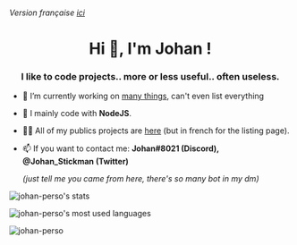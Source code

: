 ###### Version française [ici](https://github.com/johan-perso/johan-perso/blob/main/README.md)

<h1 align="center">Hi 👋, I'm Johan !</h1>
<h3 align="center">I like to code projects.. more or less useful.. often useless.</h3>

- 🔭 I’m currently working on [many things](https://johanstick.me/project), can't even list everything

- 🌱 I mainly code with **NodeJS**.

- 👨‍💻 All of my publics projects are [here](https://johanstick.me/project) (but in french for the listing page).

- 📫 If you want to contact me: **Johan#8021 (Discord), @Johan_Stickman (Twitter)**

    *(just tell me you came from here, there's so many bot in my dm)*

<p><img src="https://github-readme-stats.vercel.app/api?username=johan-perso&show_icons=true&locale=en" alt="johan-perso's stats"/></p>

<p><img src="https://github-readme-stats.vercel.app/api/top-langs?username=johan-perso&show_icons=true&locale=en&layout=compact" alt="johan-perso's most used languages"/></p>

<p><img align="center" src="https://github-readme-streak-stats.herokuapp.com/?user=johan-perso&" alt="johan-perso" /></p>
<!-- Made with https://rahuldkjain.github.io/gh-profile-readme-generator -->
